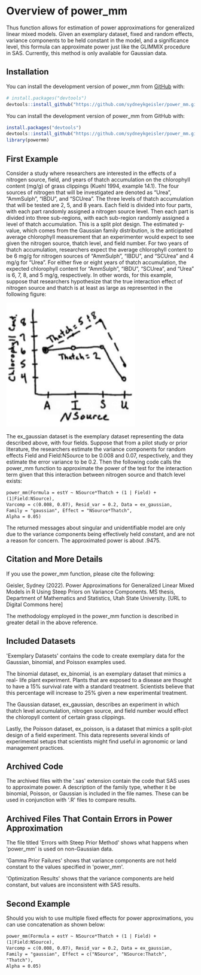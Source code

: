 <!-- README.md is generated from README.Rmd. Please edit that file -->

# Overview of power_mm

Thus function allows for estimation of power approximations for generalized 
linear mixed models. Given an exemplary dataset, fixed and random effects,
variance components to be held constant in the model, and a significance level,
this formula can approximate power just like the GLIMMIX procedure in SAS.
Currently, this method is only available for Gaussian data.

## Installation

You can install the development version of power_mm from [GitHub](https://github.com/sydneykgeisler/power_mm.git) with:

``` r
# install.packages("devtools")
devtools::install_github("https://github.com/sydneykgeisler/power_mm.git")
```

You can install the development version of power_mm from GitHub with:

```r
install.packages("devtools")
devtools::install_github("https://github.com/sydneykgeisler/power_mm.git")
library(powermm)
```

## First Example

Consider a study where researchers are interested in the effects of a nitrogen source, field, and years of thatch accumulation on the chlorophyll content (mg/g) of grass clippings (Kuehl 1994, example 14.1). The four sources of nitrogen that will be investigated are denoted as “Urea”, “AmmSulph”, “IBDU”, and “SCUrea”. The three levels of thatch accumulation that will be tested are 2, 5, and 8 years. Each field is divided into four parts, with each part randomly assigned a nitrogen source level.  Then each part is divided into three sub-regions, with each sub-region randomly assigned a level of thatch accumulation.  This is a split plot design. The estimated y-value, which comes from the Gaussian family distribution, is the anticipated average chlorophyll measurement that an experimenter would expect to see given the nitrogen source, thatch level, and field number. For two years of thatch accumulation, researchers expect the average chlorophyll content to be 6 mg/g for nitrogen sources of “AmmSulph”, “IBDU”, and “SCUrea” and 4 mg/g for “Urea”. For either five or eight years of thatch accumulation, the expected chlorophyll content for “AmmSulph”, “IBDU”, “SCUrea”, and “Urea” is 6, 7, 8, and 5 mg/g, respectively.  In other words, for this example, suppose that researchers hypothesize that the true interaction effect of nitrogen source and thatch is at least as large as represented in the following figure:

![Interaction Plot](https://github.com/sydneykgeisler/power_mm/blob/main/interaction_plot.png)

The ex_gaussian dataset is the exemplary dataset representing the data described above, with four fields.  Suppose that from a pilot study or prior literature, the researchers estimate the variance components for random effects Field and Field:NSource to be 0.008 and 0.07, respectively, and they estimate the error variance to be 0.2. Then the following code calls the power_mm function to approximate the power of the test for the interaction term given that this interaction between nitrogen source and thatch level exists:

```{r example}
power_mm(Formula = estY ~ NSource*Thatch + (1 | Field) + (1|Field:NSource),
Varcomp = c(0.008, 0.07), Resid_var = 0.2, Data = ex_gaussian,
Family = "gaussian", Effect = "NSource*Thatch",
Alpha = 0.05)
```

The returned messages about singular and unidentifiable model are only due to the variance components being effectively held constant, and are not a reason for concern.  The approximated power is about .9475.

## Citation and More Details

If you use the power_mm function, please cite the following:

Geisler, Sydney (2022).  Power Approximations for Generalized Linear Mixed Models in R Using Steep Priors on Variance Components.  MS thesis, Department of Mathematics and Statistics, Utah State University. [URL to Digital Commons here]

The methodology employed in the power_mm function is described in greater detail in the above reference. 

## Included Datasets

'Exemplary Datasets' contains the code to create exemplary data for the 
Gaussian, binomial, and Poisson examples used.

The binomial dataset, ex_binomial, is an exemplary dataset that mimics a real-
life plant experiment. Plants that are exposed to a disease are thought to have 
a 15% survival rate with a standard treatment. Scientists believe that this 
percentage will increase to 25% given a new experimental treatment.

The Gaussian dataset, ex_gaussian, describes an experiment in which thatch level 
accumulation, nitrogen source, and field number would effect the chloropyll 
content of certain grass clippings.

Lastly, the Poisson dataset, ex_poisson, is a dataset that mimics a split-plot 
design of a field experiment. This data represents several kinds of experimental 
setups that scientists might find useful in agronomic or land management 
practices.

## Archived Code

The archived files with the '.sas' extension contain the code that SAS uses to
approximate power. A description of the family type, whether it be binomial,
Poisson, or Gaussian is included in the file names. These can be used in
conjunction with '.R' files to compare results.

## Archived Files That Contain Errors in Power Approximation

The file titled 'Errors with Steep Prior Method' shows what happens when 
'power_mm' is used on non-Gaussian data.

'Gamma Prior Failures' shows that variance components are not held constant
to the values specified in 'power_mm'.

'Optimization Results' shows that the variance components are held constant,
but values are inconsistent with SAS results.

## Second Example

Should you wish to use multiple fixed effects for power approximations, you can 
use concatenation as shown below:

```{r example}
power_mm(Formula = estY ~ NSource*Thatch + (1 | Field) + (1|Field:NSource), 
Varcomp = c(0.008, 0.07), Resid_var = 0.2, Data = ex_gaussian,
Family = "gaussian", Effect = c("NSource", "NSource:Thatch", "Thatch"),
Alpha = 0.05)
```

